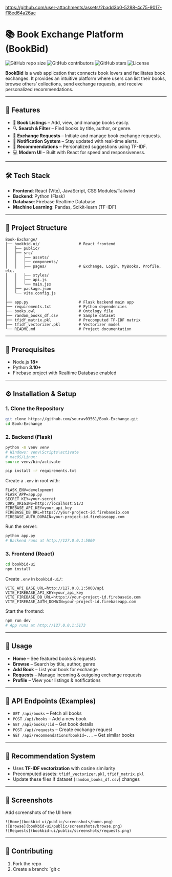 https://github.com/user-attachments/assets/2badd3b0-5288-4c75-9017-f18ed64a26ac
# 📚 Book Exchange Platform (BookBid)

![GitHub repo size](https://img.shields.io/github/repo-size/sourav03561/Book-Exchange)
![GitHub contributors](https://img.shields.io/github/contributors/sourav03561/Book-Exchange)
![GitHub stars](https://img.shields.io/github/stars/sourav03561/Book-Exchange?style=social)
![License](https://img.shields.io/badge/license-MIT-blue.svg)

**BookBid** is a web application that connects book lovers and facilitates book exchanges. It provides an intuitive platform where users can list their books, browse others’ collections, send exchange requests, and receive personalized recommendations.

---

## 🚀 Features

* 📖 **Book Listings** – Add, view, and manage books easily.
* 🔍 **Search & Filter** – Find books by title, author, or genre.
* 🔄 **Exchange Requests** – Initiate and manage book exchange requests.
* 🔔 **Notification System** – Stay updated with real-time alerts.
* 🤖 **Recommendations** – Personalized suggestions using TF-IDF.
* 💻 **Modern UI** – Built with React for speed and responsiveness.

---

## 🛠️ Tech Stack

* **Frontend**: React (Vite), JavaScript, CSS Modules/Tailwind
* **Backend**: Python (Flask)
* **Database**: Firebase Realtime Database
* **Machine Learning**: Pandas, Scikit-learn (TF-IDF)

---

## 📂 Project Structure

```
Book-Exchange/
├── bookbid-ui/                 # React frontend
│   ├── public/
│   ├── src/
│   │   ├── assets/
│   │   ├── components/
│   │   ├── pages/              # Exchange, Login, MyBooks, Profile, etc.
│   │   ├── styles/
│   │   ├── api.js
│   │   └── main.jsx
│   ├── package.json
│   └── vite.config.js
│
├── app.py                      # Flask backend main app
├── requirements.txt            # Python dependencies
├── books.owl                   # Ontology file
├── random_books_df.csv         # Sample dataset
├── tfidf_matrix.pkl            # Precomputed TF-IDF matrix
├── tfidf_vectorizer.pkl        # Vectorizer model
└── README.md                   # Project documentation
```

---

## 🔧 Prerequisites

* Node.js **18+**
* Python **3.10+**
* Firebase project with Realtime Database enabled

---

## ⚙️ Installation & Setup

### 1. Clone the Repository

```bash
git clone https://github.com/sourav03561/Book-Exchange.git
cd Book-Exchange
```

### 2. Backend (Flask)

```bash
python -m venv venv
# Windows: venv\Scripts\activate
# macOS/Linux:
source venv/bin/activate

pip install -r requirements.txt
```

Create a `.env` in root with:

```
FLASK_ENV=development
FLASK_APP=app.py
SECRET_KEY=your-secret
CORS_ORIGINS=http://localhost:5173
FIREBASE_API_KEY=your_api_key
FIREBASE_DB_URL=https://your-project-id.firebaseio.com
FIREBASE_AUTH_DOMAIN=your-project-id.firebaseapp.com
```

Run the server:

```bash
python app.py
# Backend runs at http://127.0.0.1:5000
```

### 3. Frontend (React)

```bash
cd bookbid-ui
npm install
```

Create `.env` in `bookbid-ui/`:

```
VITE_API_BASE_URL=http://127.0.0.1:5000/api
VITE_FIREBASE_API_KEY=your_api_key
VITE_FIREBASE_DB_URL=https://your-project-id.firebaseio.com
VITE_FIREBASE_AUTH_DOMAIN=your-project-id.firebaseapp.com
```

Start the frontend:

```bash
npm run dev
# App runs at http://127.0.0.1:5173
```

---

## 🧪 Usage

* **Home** – See featured books & requests
* **Browse** – Search by title, author, genre
* **Add Book** – List your book for exchange
* **Requests** – Manage incoming & outgoing exchange requests
* **Profile** – View your listings & notifications

---

## 🔌 API Endpoints (Examples)

* `GET /api/books` – Fetch all books
* `POST /api/books` – Add a new book
* `GET /api/books/:id` – Get book details
* `POST /api/requests` – Create exchange request
* `GET /api/recommendations?bookId=...` – Get similar books

---

## 🤖 Recommendation System

* Uses **TF-IDF vectorization** with cosine similarity
* Precomputed assets: `tfidf_vectorizer.pkl`, `tfidf_matrix.pkl`
* Update these files if dataset (`random_books_df.csv`) changes

---

## 📸 Screenshots

Add screenshots of the UI here:

```
![Home](bookbid-ui/public/screenshots/home.png)
![Browse](bookbid-ui/public/screenshots/browse.png)
![Requests](bookbid-ui/public/screenshots/requests.png)
```

---

## 🤝 Contributing

1. Fork the repo
2. Create a branch: `git c
